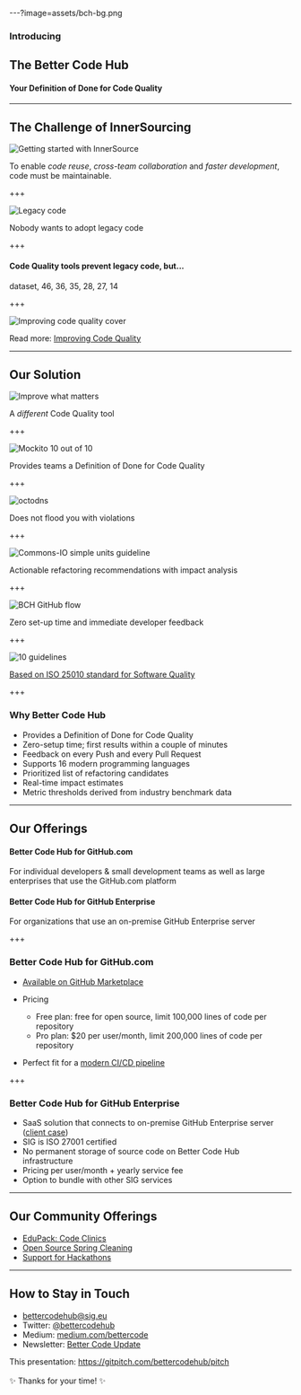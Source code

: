 ---?image=assets/bch-bg.png

### Introducing
## The Better Code Hub
#### Your Definition of Done for Code Quality

---

## The Challenge of InnerSourcing

![Getting started with InnerSource](assets/getting-started-with-innersource-cover.png)

To enable *code reuse*, *cross-team collaboration* and *faster development*,
code must be <span class="primary">maintainable</span>.

+++

![Legacy code](assets/legacy-code.png)

Nobody wants to adopt legacy code

+++

#### Code Quality tools prevent legacy code, but...

<canvas class="stretch" data-chart="horizontalBar">
dataset, 46, 36, 35, 28, 27, 14
<!-- 
{ 
 "data" : {
  "labels" : ["Too many false positives", "Too many warnings", "High price", 
    "Difficult to configure", "No actionable recommendations", 
    "Lack a broadly accepted quality standard"], 
  "datasets" : [{ 
    "data": [46, 36, 35, 28, 27, 14],
    "backgroundColor": "springgreen",
    "borderColor": "springgreen" 
  }]
  },
  "options": {
    "title": {
      "display": true,
      "text": "What are the biggest pitfalls of code quality tools?",
      "fontColor": "springgreen",
      "fontSize": 20
    },
    "legend": {
      "display": false
    },
    "scales": {
      "xAxes": [{
        "ticks": {
            "beginAtZero": true,
            "max": 80,
            "stepSize": 10,
            "fontColor": "springgreen"
        },
        "scaleLabel": {
          "display": true,
          "labelString": "Percentage of respondents (T=899)",
          "fontColor": "springgreen"
        }
      }],
      "yAxes": [{
        "ticks": {
            "fontColor": "springgreen"
        }
      }]
    }
  }
}
-->
<ccanvas>

+++ 

![Improving code quality cover](assets/improving-code-quality-cover.png)

Read more: [Improving Code
Quality](https://www.sig.eu/insight/improving-code-quality/)

---
<!-- 
.reveal section img {
  border: 0;
  box-shadow: none;
} 
-->  

## Our Solution

![Improve what matters](assets/bch-improve-what-matters.jpg)

A *different* Code Quality tool

+++

![Mockito 10 out of 10](assets/mockito-10-out-of-10.png)

Provides teams a Definition of Done for Code Quality 

+++

![octodns](assets/octodns.jpg)

Does not flood you with violations

+++

![Commons-IO simple units guideline](assets/commons-io-simple-units-guideline.png)

Actionable refactoring recommendations with impact analysis

+++

![BCH GitHub flow](assets/bch-github-flow.png)

Zero set-up time and immediate developer feedback

+++

![10 guidelines](assets/10-guidelines.jpg)

[Based on ISO 25010 standard for Software Quality](https://shop.oreilly.com/product/0636920049159.do)

+++

### Why Better Code Hub

- Provides a Definition of Done for Code Quality 
- Zero-setup time; first results within a couple of minutes
- Feedback on every Push and every Pull Request
- Supports 16 modern programming languages
- Prioritized list of refactoring candidates
- Real-time impact estimates
- Metric thresholds derived from industry benchmark data

---

## Our Offerings

#### Better Code Hub for <span class="primary">GitHub.com</span>

For individual developers & small development teams as well as large
enterprises that use the GitHub.com platform

#### Better Code Hub for <span class="primary">GitHub Enterprise</span>

For organizations that use an on-premise GitHub Enterprise server

+++

### Better Code Hub for GitHub.com


- [Available on GitHub Marketplace](https://github.com/marketplace/better-code-hub)

- Pricing
  - Free plan: free for open source, limit 100,000 lines of code per repository
  - Pro plan: $20 per user/month, limit 200,000 lines of code per repository
- Perfect fit for a [modern CI/CD pipeline](https://medium.com/bettercode/how-to-build-a-modern-ci-cd-pipeline-5faa01891a5b)

+++

### Better Code Hub for GitHub Enterprise

- SaaS solution that connects to on-premise GitHub Enterprise server ([client case](https://www.exact.com/global/newsroom/inside-exact/573-code-quality-is-key-to-a-successful-company)) 
- SIG is ISO 27001 certified
- No permanent storage of source code on Better Code Hub infrastructure
- Pricing per user/month + yearly service fee
- Option to bundle with other SIG services

---

## Our Community Offerings

- [EduPack: Code Clinics](https://education.github.community/t/a-proposed-add-on-for-code-quality-in-software-engineering-courses-using-github/9067) 
- [Open Source Spring Cleaning](https://opensourcespringcleaning.github.io/)
- [Support for Hackathons](https://dev.to/jstvssr/how-a-hackathon-appreciates-quality-code)

---

## How to Stay in Touch

- <bettercodehub@sig.eu>
- Twitter: [@bettercodehub](https://twitter.com/bettercodehub)
- Medium: [medium.com/bettercode](https://medium.com/bettercode)
- Newsletter: [Better Code Update](http://us14.campaign-archive1.com/home/?u=104bf91e618a0b2a854bdea20&id=97fcbfb998)

This presentation: <https://gitpitch.com/bettercodehub/pitch><br/><br/>
✨ Thanks for your time! ✨
